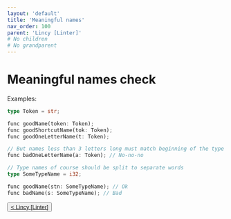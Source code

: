 ```yaml
---
layout: 'default'
title: 'Meaningful names'
nav_order: 100
parent: 'Lincy [Linter]'
# No children
# No grandparent
---
```


# Meaningful names check

Examples:
```rust
type Token = str;

func goodName(token: Token);
func goodShortcutName(tok: Token);
func goodOneLetterName(t: Token);

// But names less than 3 letters long must match beginning of the type name
func badOneLetterName(a: Token); // No-no-no

// Type names of course should be split to separate words
type SomeTypeName = i32;

func goodName(stn: SomeTypeName); // Ok
func badName(s: SomeTypeName); // Bad
```
<div class="nav-btn-block">
    <button class="nav-btn left">
    <a class="link" href="/Jacy-Dev-Book/lincy/index.html">< Lincy [Linter]</a>
</button>

    
</div>
